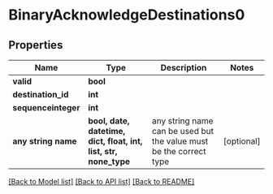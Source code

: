 # BinaryAcknowledgeDestinations0


## Properties
Name | Type | Description | Notes
------------ | ------------- | ------------- | -------------
**valid** | **bool** |  | 
**destination_id** | **int** |  | 
**sequenceinteger** | **int** |  | 
**any string name** | **bool, date, datetime, dict, float, int, list, str, none_type** | any string name can be used but the value must be the correct type | [optional]

[[Back to Model list]](../README.md#documentation-for-models) [[Back to API list]](../README.md#documentation-for-api-endpoints) [[Back to README]](../README.md)



